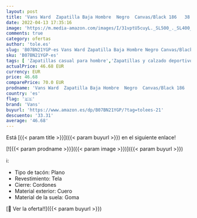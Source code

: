 ```yaml
---
layout: post
title: 'Vans Ward  Zapatilla Baja Hombre  Negro  Canvas/Black 186   38.5 EU'
date: 2022-04-13 17:35:16
image: 'https://m.media-amazon.com/images/I/31vptU5cuyL._SL500_._SL400_.jpg'
comments: true
category: ofertas
author: 'tole.es'
slug: 'B07BN21YGP-es Vans Ward Zapatilla Baja Hombre Negro Canvas/Black 186...'
sku: 'B07BN21YGP-es'
tags: [ 'Zapatillas casual para hombre','Zapatillas y calzado deportivo para hombre','Zapatos','Zapatos para hombre','Zapatos y complementos','vans','zapatilla','🇪🇸', ]
actualPrice: 46.68 EUR
currency: EUR
price: 46.68
comparePrice: 70.0 EUR
prodname: 'Vans Ward  Zapatilla Baja Hombre  Negro  Canvas/Black 186   38.5 EU'
country: 'es'
flag: '🇪🇸'
brand: 'Vans'
buyurl: 'https://www.amazon.es/dp/B07BN21YGP/?tag=tolees-21'
descuento: '33.31'
average: '46.68'
---
```


Está [{{< param title >}}]({{< param buyurl >}}) en el siguiente enlace!

[![{{< param prodname >}}]({{< param image >}})]({{< param buyurl >}})

ℹ️:

- Tipo de tacón: Plano
- Revestimiento: Tela
- Cierre: Cordones
- Material exterior: Cuero
- Material de la suela: Goma

[🛒 Ver la oferta!!]({{< param buyurl >}})
